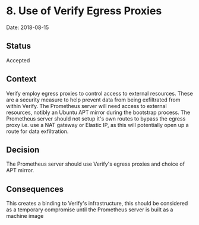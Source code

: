 # 8. Use of Verify Egress Proxies

Date: 2018-08-15

## Status

Accepted

## Context

Verify employ egress proxies to control access to external resources.
These are a security measure to help prevent data from being exfiltrated from within Verify.
The Prometheus server will need access to external resources, notibly an Ubuntu APT mirror during the bootstrap process.
The Prometheus server should not setup it's own routes to bypass the egress proxy i.e. use a NAT gateway or Elastic IP, as this will potentially open up a route for data exfiltration.

## Decision

The Prometheus server should use Verify's egress proxies and choice of APT mirror.

## Consequences

This creates a binding to Verify's infrastructure, this should be considered as a temporary compromise until the Prometheus server is built as a machine image
